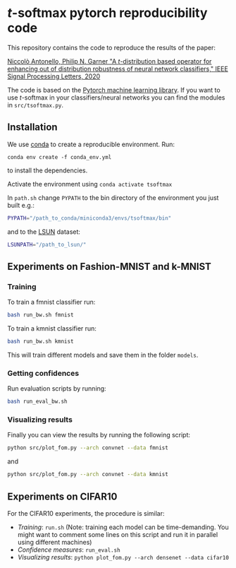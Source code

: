 # _t_-softmax pytorch reproducibility code

This repository contains the code to reproduce the results of the paper: 

  [Niccolò Antonello, Philip N. Garner "A _t_-distribution based operator for enhancing out of distribution robustness of neural network classifiers," IEEE Signal Processing Letters, 2020](https://arxiv.org/abs/2006.05389)

The code is based on the [Pytorch machine learning library](https://github.com/pytorch/pytorch).
If you want to use _t_-softmax in your classifiers/neural networks you can find the modules in `src/tsoftmax.py`.

## Installation

We use [conda](https://docs.conda.io/en/latest/miniconda.html) to create a reproducible environment. 
Run:
```
conda env create -f conda_env.yml
```
to install the dependencies.

Activate the environment using `conda activate tsoftmax`

In `path.sh` change `PYPATH` to the bin directory of the environment you just built e.g.:
```bash
PYPATH="/path_to_conda/miniconda3/envs/tsoftmax/bin"
```
and to the [LSUN](http://lsun.cs.princeton.edu) dataset:
```bash
LSUNPATH="/path_to_lsun/"
```

## Experiments on Fashion-MNIST and k-MNIST

### Training

To train a fmnist classifier run:
```bash
bash run_bw.sh fmnist
```

To train a kmnist classifier run:
```bash
bash run_bw.sh kmnist
```

This will train different models and save them in the folder `models`.

### Getting confidences 

Run evaluation scripts by running:
```bash
bash run_eval_bw.sh
```

### Visualizing results 

Finally you can view the results by running the following script:
```bash
python src/plot_fom.py --arch convnet --data fmnist 
```
and 
```bash
python src/plot_fom.py --arch convnet --data kmnist 
```

## Experiments on CIFAR10

For the CIFAR10 experiments, the procedure is similar: 
  * _Training_: `run.sh` (Note: training each model can be time-demanding. You might want to comment some lines on this script and run it in parallel using different machines)
  * _Confidence measures_: `run_eval.sh`
  * _Visualizing results_: `python plot_fom.py --arch densenet --data cifar10`
